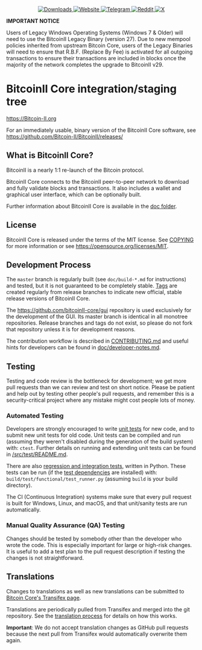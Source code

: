 <p align="center">
  <a href="https://github.com/Bitcoin-II/BitcoinII/releases">
    <img src="https://img.shields.io/github/downloads/Bitcoin-II/BitcoinII/total?style=for-the-badge" alt="Downloads">
  </a>
  <a href="https://Bitcoin-II.org">
    <img src="https://img.shields.io/badge/Website-Online-brightgreen?logo=google-chrome&style=for-the-badge" alt="Website">
  </a>
  <a href="https://t.me/+mc19GB_d5yo3Yjg5">
    <img src="https://img.shields.io/badge/Telegram-Join%20Chat-blue?logo=telegram&style=for-the-badge" alt="Telegram">
  </a>
  <a href="https://reddit.com/r/BitcoinII">
    <img src="https://img.shields.io/reddit/subreddit-subscribers/BitcoinII?label=Reddit&style=for-the-badge" alt="Reddit">
  </a>
  <a href="https://x.com/bc2org">
    <img src="https://img.shields.io/badge/X-Follow-black?logo=twitter&style=for-the-badge" alt="X">
  </a>
</p>




**IMPORTANT NOTICE**

Users of Legacy Windows Operating Systems (Windows 7 & Older) will need to use the BitcoinII Legacy Binary (version 27).
Due to new mempool policies inherited from upstream Bitcoin Core, users of the Legacy Binaries will need to ensure
that R.B.F. (Replace By Fee) is activated for all outgoing transactions to ensure their transactions are included in
blocks once the majority of the network completes the upgrade to BitcoinII v29. 



BitcoinII Core integration/staging tree
=====================================

https://Bitcoin-II.org

For an immediately usable, binary version of the BitcoinII Core software, see
https://github.com/Bitcoin-II/BitcoinII/releases/

What is BitcoinII Core?
---------------------

BitcoinII is a nearly 1:1 re-launch of the Bitcoin protocol. 

BitcoinII Core connects to the BitcoinII peer-to-peer network to download and fully
validate blocks and transactions. It also includes a wallet and graphical user
interface, which can be optionally built.

Further information about BitcoinII Core is available in the [doc folder](/doc).

License
-------

BitcoinII Core is released under the terms of the MIT license. See [COPYING](COPYING) for more
information or see https://opensource.org/licenses/MIT.

Development Process
-------------------

The `master` branch is regularly built (see `doc/build-*.md` for instructions) and tested, but it is not guaranteed to be
completely stable. [Tags](https://github.com/bitcoin-II/bitcoinII/tags) are created
regularly from release branches to indicate new official, stable release versions of BitcoinII Core.

The https://github.com/bitcoinII-core/gui repository is used exclusively for the
development of the GUI. Its master branch is identical in all monotree
repositories. Release branches and tags do not exist, so please do not fork
that repository unless it is for development reasons.

The contribution workflow is described in [CONTRIBUTING.md](CONTRIBUTING.md)
and useful hints for developers can be found in [doc/developer-notes.md](doc/developer-notes.md).

Testing
-------

Testing and code review is the bottleneck for development; we get more pull
requests than we can review and test on short notice. Please be patient and help out by testing
other people's pull requests, and remember this is a security-critical project where any mistake might cost people
lots of money.

### Automated Testing

Developers are strongly encouraged to write [unit tests](src/test/README.md) for new code, and to
submit new unit tests for old code. Unit tests can be compiled and run
(assuming they weren't disabled during the generation of the build system) with: `ctest`. Further details on running
and extending unit tests can be found in [/src/test/README.md](/src/test/README.md).

There are also [regression and integration tests](/test), written
in Python.
These tests can be run (if the [test dependencies](/test) are installed) with: `build/test/functional/test_runner.py`
(assuming `build` is your build directory).

The CI (Continuous Integration) systems make sure that every pull request is built for Windows, Linux, and macOS,
and that unit/sanity tests are run automatically.

### Manual Quality Assurance (QA) Testing

Changes should be tested by somebody other than the developer who wrote the
code. This is especially important for large or high-risk changes. It is useful
to add a test plan to the pull request description if testing the changes is
not straightforward.

Translations
------------

Changes to translations as well as new translations can be submitted to
[Bitcoin Core's Transifex page](https://www.transifex.com/bitcoin/bitcoin/).

Translations are periodically pulled from Transifex and merged into the git repository. See the
[translation process](doc/translation_process.md) for details on how this works.

**Important**: We do not accept translation changes as GitHub pull requests because the next
pull from Transifex would automatically overwrite them again.
